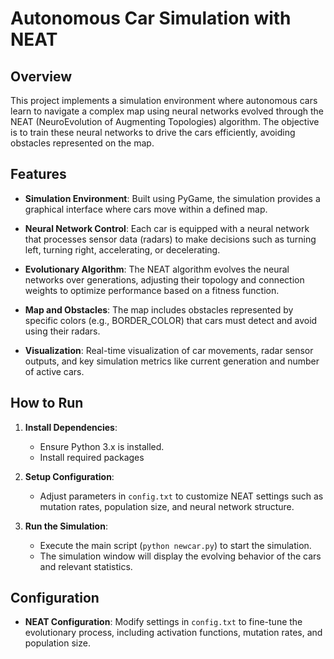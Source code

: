 # Autonomous Car Simulation with NEAT

## Overview

This project implements a simulation environment where autonomous cars learn to navigate a complex map using neural networks evolved through the NEAT (NeuroEvolution of Augmenting Topologies) algorithm. The objective is to train these neural networks to drive the cars efficiently, avoiding obstacles represented on the map.

## Features

- **Simulation Environment**: Built using PyGame, the simulation provides a graphical interface where cars move within a defined map.
  
- **Neural Network Control**: Each car is equipped with a neural network that processes sensor data (radars) to make decisions such as turning left, turning right, accelerating, or decelerating.

- **Evolutionary Algorithm**: The NEAT algorithm evolves the neural networks over generations, adjusting their topology and connection weights to optimize performance based on a fitness function.

- **Map and Obstacles**: The map includes obstacles represented by specific colors (e.g., BORDER_COLOR) that cars must detect and avoid using their radars.

- **Visualization**: Real-time visualization of car movements, radar sensor outputs, and key simulation metrics like current generation and number of active cars.

## How to Run

1. **Install Dependencies**:
   - Ensure Python 3.x is installed.
   - Install required packages

2. **Setup Configuration**:
   - Adjust parameters in `config.txt` to customize NEAT settings such as mutation rates, population size, and neural network structure.

3. **Run the Simulation**:
   - Execute the main script (`python newcar.py`) to start the simulation.
   - The simulation window will display the evolving behavior of the cars and relevant statistics.

## Configuration

- **NEAT Configuration**: Modify settings in `config.txt` to fine-tune the evolutionary process, including activation functions, mutation rates, and population size.
